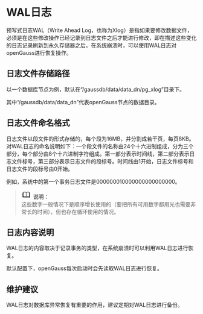 # WAL日志<a name="ZH-CN_TOPIC_0242215143"></a>

预写式日志WAL（Write Ahead Log，也称为Xlog）是指如果要修改数据文件，必须是在这些修改操作已经记录到日志文件之后才能进行修改，即在描述这些变化的日志记录刷新到永久存储器之后。在系统崩溃时，可以使用WAL日志对openGauss进行恢复操作。

## 日志文件存储路径<a name="zh-cn_topic_0237088900_zh-cn_topic_0059778183_s15507e3c25eb4aa9a9f76d5188415041"></a>

以一个数据库节点为例，默认在“/gaussdb/data/data\_dn/pg\_xlog”目录下。

其中“/gaussdb/data/data\_dn”代表openGauss节点的数据目录。

## 日志文件命名格式<a name="zh-cn_topic_0237088900_zh-cn_topic_0059778183_section60871389111729"></a>

日志文件以段文件的形式存储的，每个段为16MB，并分割成若干页，每页8KB。对WAL日志的命名说明如下：一个段文件的名称由24个十六进制组成，分为三个部分，每个部分由8个十六进制字符组成。第一部分表示时间线，第二部分表示日志文件标号，第三部分表示日志文件的段标号。时间线由1开始，日志文件标号和日志文件的段标号由0开始。

例如，系统中的第一个事务日志文件是000000010000000000000000。

>![](public_sys-resources/icon-note.gif) **说明：**   
>这些数字一般情况下是顺序增长使用的（要把所有可用数字都用光也需要非常长的时间），但也存在循环使用的情况。  

## 日志内容说明<a name="zh-cn_topic_0237088900_section4291946273"></a>

WAL日志的内容取决于记录事务的类型，在系统崩溃时可以利用WAL日志进行恢复。

默认配置下，openGauss每次启动时会先读取WAL日志进行恢复。

## 维护建议<a name="zh-cn_topic_0237088900_zh-cn_topic_0059778183_scf0648238e1a4f06adf3a4c5551b7eac"></a>

WAL日志对数据库异常恢复有重要的作用，建议定期对WAL日志进行备份。

